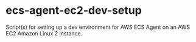 # ecs-agent-ec2-dev-setup
Script(s) for setting up a dev environment for AWS ECS Agent on an AWS EC2 Amazon Linux 2 instance.
